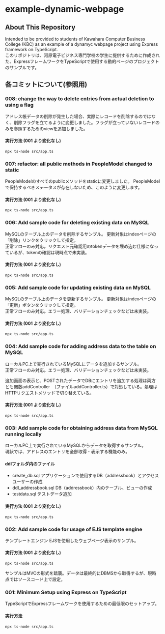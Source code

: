 # example-dynamic-webpage
## About This Repository
Intended to be provided to students of Kawahara Computer Business College (KBC) as an example of a dynamyc webpage project using Express framework on TypeScript.  
このリポジトリは、河原電子ビジネス専門学校の学生に提供するために作成された、ExpressフレームワークをTypeScriptで使用する動的ページのプロジェクトのサンプルです。

## 各コミットについて(参照用)
### 008: change the way to delete entries from actual deletion to using a flag   
アドレス帳データの削除が発生した場合、実際にレコードを削除するのではなく、削除フラグを立てるように変更しました。フラグが立っていないレコードのみを参照するためのviewを追加しました。

#### 実行方法 (001 より変化なし)
```
npx ts-node src/app.ts
```


### 007: refactor: all public methods in PeopleModel changed to static   
PeopleModelのすべてのpublicメソッドをstaticに変更しました。
PeopleModelで保持するべきステータスが存在しないため、このように変更します。

#### 実行方法 (001 より変化なし)
```
npx ts-node src/app.ts
```


### 006: Add sample code for deleting existing data on MySQL 
MySQLのテーブル上のデータを削除するサンプル。
更新対象はindexページの「削除」リンクをクリックして指定。   
正常フローのみ対応。リクエスト元確認用のtokenデータを埋め込む仕様になっているが、tokenの確認は現時点で未実装。  

#### 実行方法 (001 より変化なし)
```
npx ts-node src/app.ts
```

### 005: Add sample code for updating existing data on MySQL 
MySQLのテーブル上のデータを更新するサンプル。
更新対象はindexページの「更新」ボタンをクリックして指定。   
正常フローのみ対応。エラー処理、バリデーションチェックなどは未実装。  

#### 実行方法 (001 より変化なし)
```
npx ts-node src/app.ts
```

### 004: Add sample code for adding address data to the table on MySQL 
ローカルPC上で実行されているMySQLにデータを追加するサンプル。   
正常フローのみ対応。エラー処理、バリデーションチェックなどは未実装。  
  
追加画面の表示と、POSTされたデータでDBにエントリを追加する処理は両方とも関数addController　（ファイルaddController.ts）で対処している。処理はHTTPリクエストメソッドで切り替えている。

#### 実行方法 (001 より変化なし)
```
npx ts-node src/app.ts
```

### 003: Add sample code for obtaining address data from MySQL running locally 
ローカルPC上で実行されているMySQLからデータを取得するサンプル。  
現状では、アドレスのエントリを全部取得・表示する機能のみ。  

#### ddlフォルダ内のファイル
- create_db.sql  アプリケーションで使用するDB（addressbook）とアクセスユーザーの作成
- ddl_addressbook.sql  DB（addressbook）内のテーブル、ビューの作成
- testdata.sql  テストデータ追加

#### 実行方法 (001 より変化なし)
```
npx ts-node src/app.ts
```

### 002: Add sample code for usage of EJS template engine 
テンプレートエンジン EJSを使用したウェブページ表示のサンプル。
#### 実行方法 (001 より変化なし)
```
npx ts-node src/app.ts
```
サンプルはMVCの形式を踏襲。データは最終的にDBMSから取得するが、現時点ではソースコード上で設定。

### 001: Minimum Setup using Express on TypeScript 
TypeScriptでExpressフレームワークを使用するための最低限のセットアップ。
#### 実行方法
```
npx ts-node src/app.ts
```


